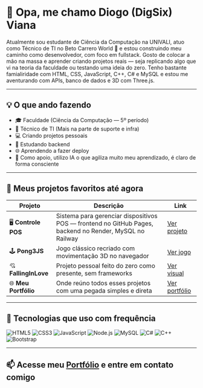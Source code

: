 # 👋 Opa, me chamo Diogo (DigSix) Viana

Atualmente sou estudante de Ciência da Computação na UNIVALI, atuo como Técnico de TI no Beto Carrero World 🎡 e estou construindo meu caminho como desenvolvedor, com foco em fullstack.
Gosto de colocar a mão na massa e aprender criando projetos reais — seja replicando algo que vi na teoria da faculdade ou testando uma ideia do zero. Tenho bastante famialiridade com HTML, CSS, JavaScript, C++, C# e MySQL e estou me aventurando com APIs, banco de dados e 3D com Three.js.

---

## 💡 O que ando fazendo

- 🎓 Faculdade (Ciência da Computação — 5º período)
- 💼 Técnico de TI (Mais na parte de suporte e infra)
- 💻 Criando projetos pessoais
- 🎯 Estudando backend
- 🌐 Aprendendo a fazer deploy
- 🤖 Como apoio, utilizo IA o que agiliza muito meu aprendizado, é claro de forma consciente

---

## 💼 Meus projetos favoritos até agora

| Projeto | Descrição | Link |
|--------|-----------|------|
| 🖥️ **Controle POS** | Sistema para gerenciar dispositivos POS — frontend no GitHub Pages, backend no Render, MySQL no Railway | [Ver projeto](https://digsix.github.io/frontendControlePOSDevice/) |
| 🕹️ **Pong3JS** | Jogo clássico recriado com movimentação 3D no navegador | [Ver jogo](https://digsix.github.io/Pong3JS/) |
| 💘 **FallingInLove** | Projeto pessoal feito do zero como presente, sem frameworks | [Ver visual](https://digsix.github.io/FallingInLove/) |
| 🌐 **Meu Portfólio** | Onde reúno todos esses projetos com uma pegada simples e direta | [Ver portfólio](https://digsix.github.io/Portifolio/) |

---

## 🧰 Tecnologias que uso com frequência

![HTML5](https://img.shields.io/badge/HTML5-E34F26?style=flat&logo=html5&logoColor=white)
![CSS3](https://img.shields.io/badge/CSS3-1572B6?style=flat&logo=css3&logoColor=white)
![JavaScript](https://img.shields.io/badge/JavaScript-F7DF1E?style=flat&logo=javascript&logoColor=black)
![Node.js](https://img.shields.io/badge/Node.js-339933?style=flat&logo=node.js&logoColor=white)
![MySQL](https://img.shields.io/badge/MySQL-4479A1?style=flat&logo=mysql&logoColor=white)
![C#](https://img.shields.io/badge/CSharp-239120?style=flat&logo=csharp&logoColor=white)
![C++](https://img.shields.io/badge/C++-00599C?style=flat&logo=c%2B%2B&logoColor=white)
![Bootstrap](https://img.shields.io/badge/Bootstrap-7952B3?style=flat&logo=bootstrap&logoColor=white)

---

## 📫 Acesse meu [Portfólio](https://digsix.github.io/Portfolio/) e entre em contato comigo

